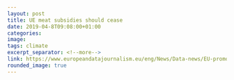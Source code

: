```yaml
---
layout: post
title: UE meat subsidies should cease
date: 2019-04-8T09:08:00+01:00
categories:
image:
tags: climate
excerpt_separator: <!--more-->
link: https://www.europeandatajournalism.eu/eng/News/Data-news/EU-promotes-meat-despite-climate-goals
rounded_image: true
---
```

